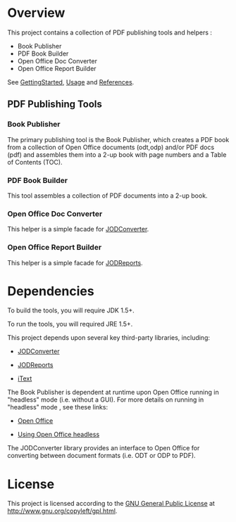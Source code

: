 # Overview #

This project contains a collection of PDF publishing tools and helpers :

  * Book Publisher
  * PDF Book Builder
  * Open Office Doc Converter
  * Open Office Report Builder

See [GettingStarted](GettingStarted.md), [Usage](Usage.md) and [References](References.md).

## PDF Publishing Tools ##

### Book Publisher ###

The primary publishing tool is the Book Publisher, which creates a PDF book from a collection of Open Office documents (odt,odp) and/or PDF docs (pdf) and assembles them into a 2-up book with page numbers and a Table of Contents (TOC).

### PDF Book Builder ###

This tool assembles a collection of PDF documents into a 2-up book.

### Open Office Doc Converter ###

This helper is a simple facade for [JODConverter](http://code.google.com/p/jodconverter/).

### Open Office Report Builder ###

This helper is a simple facade for [JODReports](http://jodreports.sourceforge.net/).

# Dependencies #

To build the tools, you will require JDK 1.5+.

To run the tools, you will required JRE 1.5+.

This project depends upon several key third-party libraries, including:

  * [JODConverter](http://code.google.com/p/jodconverter/)

  * [JODReports](http://jodreports.sourceforge.net/)

  * [iText](http://itextpdf.com/)

The Book Publisher is dependent at runtime upon Open Office running in "headless" mode (i.e. without a GUI). For more details on running in "headless" mode , see these links:

  * [Open Office](http://www.openoffice.org/)

  * [Using Open Office headless](http://www.oooforum.org/forum/viewtopic.phtml?t=11890)

The JODConverter library provides an interface to Open Office for converting between document formats (i.e. ODT or ODP to PDF).

# License #

This project is licensed according to the [GNU General Public License](http://www.gnu.org/copyleft/gpl.html) at http://www.gnu.org/copyleft/gpl.html.